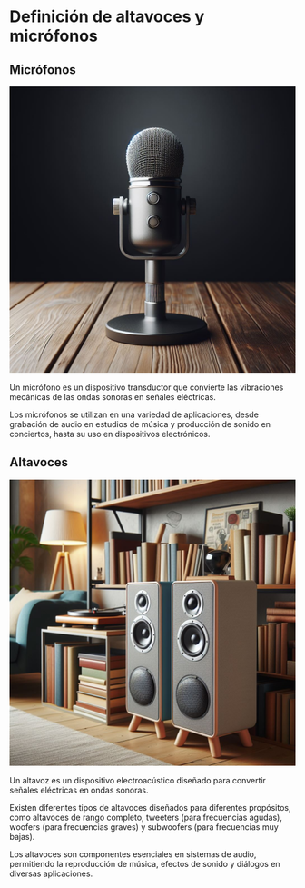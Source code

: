 # Definición de altavoces y micrófonos

## Micrófonos

![micro](img/micromesa.jpg)


Un micrófono es un dispositivo transductor que convierte las vibraciones mecánicas de las ondas sonoras en señales eléctricas. 

Los micrófonos se utilizan en una variedad de aplicaciones, desde grabación de audio en estudios de música y producción de sonido en conciertos, hasta su uso en dispositivos electrónicos.

## Altavoces

![altavoz](img/alt.jpg)

Un altavoz es un dispositivo electroacústico diseñado para convertir señales eléctricas en ondas sonoras. 

Existen diferentes tipos de altavoces diseñados para diferentes propósitos, como altavoces de rango completo, tweeters (para frecuencias agudas), woofers (para frecuencias graves) y subwoofers (para frecuencias muy bajas). 

Los altavoces son componentes esenciales en sistemas de audio, permitiendo la reproducción de música, efectos de sonido y diálogos en diversas aplicaciones.

